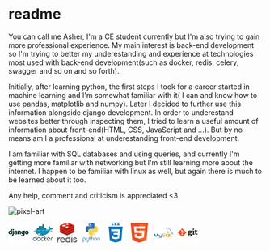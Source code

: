 # readme
You can call me Asher, I'm a CE student currently but I'm also trying to gain more professional experience.
My main interest is back-end development so I'm trying to better my underestanding and experience at technologies most used with back-end development(such as docker, redis, celery, swagger and so on and so forth).

Initially, after learning python, the first steps I took for a career started in machine learning and I'm somewhat familiar with it( I can and know how to use pandas, matplotlib and numpy). Later I decided to further use this information alongside django development.
In order to underestand websites better through inspecting them, I tried to learn a useful amount of information about front-end(HTML, CSS, JavaScript and ...). But by no means am I a professional at underestanding front-end development.


I am familiar with SQL databases and using queries, and currently I'm getting more familiar with networking but I'm still learning more about the internet.
I happen to be familiar with linux as well, but again there is much to be learned about it too.


Any help, comment and criticism is appreciated <3


![pixel-art](https://github.com/asherlith/readme/assets/98652187/b0296956-a975-46e2-a8ba-c6012f41685f)
<div>
  <img src="https://github.com/devicons/devicon/blob/master/icons/django/django-plain-wordmark.svg" title="Django" width="40" height="40"/>&nbsp;
  <img src="https://github.com/devicons/devicon/blob/master/icons/docker/docker-original-wordmark.svg" title="Docker" width="40" height="40"/>&nbsp;
  <img src="https://github.com/devicons/devicon/blob/master/icons/redis/redis-original-wordmark.svg" title="Redis" width="40" height="40"/>&nbsp;
  <img src="https://github.com/devicons/devicon/blob/master/icons/python/python-original-wordmark.svg" title="Python" width="40" height="40"/>&nbsp;
  <img src="https://github.com/devicons/devicon/blob/master/icons/css3/css3-plain-wordmark.svg"  title="CSS3" alt="CSS" width="40" height="40"/>&nbsp;
  <img src="https://github.com/devicons/devicon/blob/master/icons/html5/html5-original.svg" title="HTML5" alt="HTML" width="40" height="40"/>&nbsp;
  <img src="https://github.com/devicons/devicon/blob/master/icons/mysql/mysql-original-wordmark.svg" title="MySQL"  alt="MySQL" width="40" height="40"/>&nbsp;
  <img src="https://github.com/devicons/devicon/blob/master/icons/git/git-original-wordmark.svg" title="Git" **alt="Git" width="40" height="40"/>
</div>
